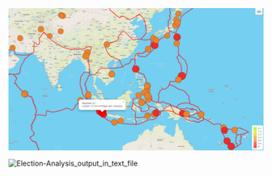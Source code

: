 ![Major-Earthquakes](static/js/Major_Earthquakes.png) 


![Election-Analysis_output_in_text_file](Resources/Election-Analysis_output_in_text_file.png)
